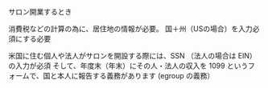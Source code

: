 サロン開業するとき

消費税などの計算の為に、居住地の情報が必要。
国＋州（USの場合）を入力必須にする必要

米国に住む個人や法人がサロンを開設する際には、SSN （法人の場合は EIN）の入力が必須
そして、年度末（年末）にその人・法人の収入を 1099 というフォームで、国と本人に報告する義務があります (egroup の義務）

